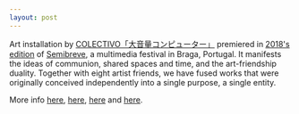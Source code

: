 ```yaml
---
layout: post
---
```


Art installation by [COLECTIVO「大音量コンピューター」](https://loudvolumecomputer.bandcamp.com/) premiered in [2018's edition]((https://vimeo.com/291905671)) of [Semibreve](https://www.festivalsemibreve.com/), a multimedia festival in Braga, Portugal. It manifests the ideas of communion, shared spaces and time, and the art-friendship duality. Together with eight artist friends, we have fused works that were originally conceived independently into a single purpose, a single entity.

More info [here](https://loudvolumecomputer.bandcamp.com/album/-), [here](https://vimeo.com/306915831), [here](https://girlflux.xyz/portfolio/avsop.html) and [here](http://www.luisarandas.org/avsop.html).
